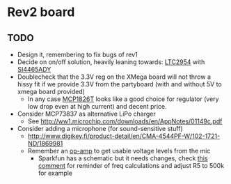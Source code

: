 # Rev2 board

## TODO

  * Design it, remembering to fix bugs of rev1
  * Decide on on/off solution, heavily leaning towards: [LTC2954](http://www.digikey.fi/product-detail/en/LTC2954CTS8-2%23TRMPBF/LTC2954CTS8-2%23TRMPBFCT-ND/1232682) with [SI4465ADY](http://www.digikey.fi/product-detail/en/SI4465ADY-T1-E3/SI4465ADY-T1-E3CT-ND/1656942)
  * Doublecheck that the 3.3V reg on the XMega board will not throw a hissy fit if  we provide 3.3V from the partyboard (with and without 5V to xmega board provided)
    * In any case [MCP1826T](http://www.digikey.fi/product-detail/en/MCP1826T-3302E%2FDC/MCP1826T-3302E%2FDCCT-ND/1776943) looks like a good choice for regulator (very low drop even at high current) and decent price.
  * Consider MCP73837 as alternative LiPo charger
    * See http://ww1.microchip.com/downloads/en/AppNotes/01149c.pdf
  * Consider adding a microphone (for sound-sensitive stuff)
    * http://www.digikey.fi/product-detail/en/CMA-4544PF-W/102-1721-ND/1869981
    * Remember an [op-amp](http://www.digikey.fi/product-detail/en/OPA344NA%2F250/OPA344NACT-ND/362263) to get usable voltage levels from the mic
      * Sparkfun has a schematic but it needs changes, check [this comment](https://www.sparkfun.com/products/9964#comment-4f47af0dce395f4713000000) for reminder of freq calculations and adjust R5 to 500k for example
